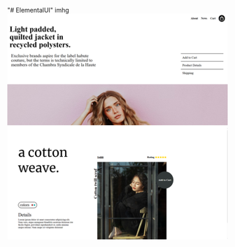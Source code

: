 "# ElementalUI" 
imhg![Alt text](./img/Screenshot%202024-09-21%20183402.png)
![Alt text](./img/Screenshot%202024-09-21%20183439.png)